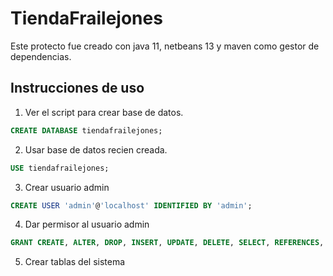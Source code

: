 # TiendaFrailejones

Este protecto fue creado con java 11, netbeans 13 y maven como gestor de dependencias.

## Instrucciones de uso
1. Ver el script para crear base de datos.
```sql
CREATE DATABASE tiendafrailejones;
```
2. Usar base de datos recien creada.
```sql
USE tiendafrailejones;
```
3. Crear usuario admin
```sql
CREATE USER 'admin'@'localhost' IDENTIFIED BY 'admin';
```

4. Dar permisor al usuario admin
```sql
GRANT CREATE, ALTER, DROP, INSERT, UPDATE, DELETE, SELECT, REFERENCES, RELOAD on *.* TO 'admin'@'localhost' WITH GRANT OPTION;
 ```

 5. Crear tablas del sistema
